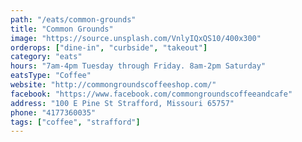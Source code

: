 ```yaml
---
path: "/eats/common-grounds"
title: "Common Grounds"
image: "https://source.unsplash.com/VnlyIQxQS10/400x300"
orderops: ["dine-in", "curbside", "takeout"]
category: "eats"
hours: "7am-4pm Tuesday through Friday. 8am-2pm Saturday"
eatsType: "Coffee"
website: "http://commongroundscoffeeshop.com/"
facebook: "https://www.facebook.com/commongroundscoffeeandcafe"
address: "100 E Pine St Strafford, Missouri 65757"
phone: "4177360035"
tags: ["coffee", "strafford"]
---
```

